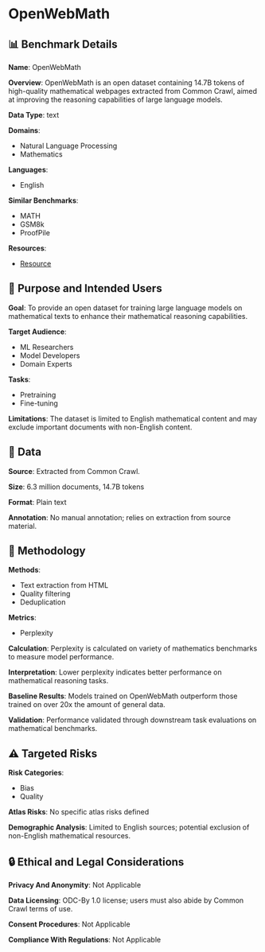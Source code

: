 # OpenWebMath

## 📊 Benchmark Details

**Name**: OpenWebMath

**Overview**: OpenWebMath is an open dataset containing 14.7B tokens of high-quality mathematical webpages extracted from Common Crawl, aimed at improving the reasoning capabilities of large language models.

**Data Type**: text

**Domains**:
- Natural Language Processing
- Mathematics

**Languages**:
- English

**Similar Benchmarks**:
- MATH
- GSM8k
- ProofPile

**Resources**:
- [Resource](https://huggingface.co/datasets/open-web-math/open-web-math)

## 🎯 Purpose and Intended Users

**Goal**: To provide an open dataset for training large language models on mathematical texts to enhance their mathematical reasoning capabilities.

**Target Audience**:
- ML Researchers
- Model Developers
- Domain Experts

**Tasks**:
- Pretraining
- Fine-tuning

**Limitations**: The dataset is limited to English mathematical content and may exclude important documents with non-English content.

## 💾 Data

**Source**: Extracted from Common Crawl.

**Size**: 6.3 million documents, 14.7B tokens

**Format**: Plain text

**Annotation**: No manual annotation; relies on extraction from source material.

## 🔬 Methodology

**Methods**:
- Text extraction from HTML
- Quality filtering
- Deduplication

**Metrics**:
- Perplexity

**Calculation**: Perplexity is calculated on variety of mathematics benchmarks to measure model performance.

**Interpretation**: Lower perplexity indicates better performance on mathematical reasoning tasks.

**Baseline Results**: Models trained on OpenWebMath outperform those trained on over 20x the amount of general data.

**Validation**: Performance validated through downstream task evaluations on mathematical benchmarks.

## ⚠️ Targeted Risks

**Risk Categories**:
- Bias
- Quality

**Atlas Risks**:
No specific atlas risks defined

**Demographic Analysis**: Limited to English sources; potential exclusion of non-English mathematical resources.

## 🔒 Ethical and Legal Considerations

**Privacy And Anonymity**: Not Applicable

**Data Licensing**: ODC-By 1.0 license; users must also abide by Common Crawl terms of use.

**Consent Procedures**: Not Applicable

**Compliance With Regulations**: Not Applicable
